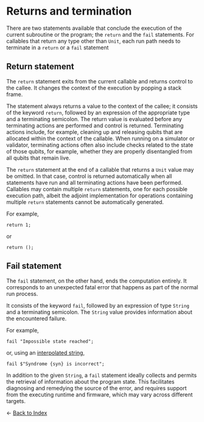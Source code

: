 # Returns and termination

There are two statements available that conclude the execution of the current subroutine or the program; the `return` and the `fail` statements.
For callables that return any type other than `Unit`, each run path needs to terminate in a `return` or a `fail` statement

## Return statement

The `return` statement exits from the current callable and returns control to the callee. It changes the context of the execution by popping a stack frame. 

The statement always returns a value to the context of the callee; it consists of the keyword `return`, followed by an expression of the appropriate type and a terminating semicolon. The return value is evaluated before any terminating actions are performed and control is returned. Terminating actions include, for example, cleaning up and releasing qubits that are allocated within the context of the callable. When running on a simulator or validator, terminating actions often also include checks related to the state of those qubits, for example, whether they are properly disentangled from all qubits that remain live.

The `return` statement at the end of a callable that returns a `Unit` value may be omitted. In that case, control is returned automatically when all statements have run and all terminating actions have been performed. Callables may contain multiple `return` statements, one for each possible execution path, albeit the adjoint implementation for operations containing multiple `return` statements cannot be automatically generated. 

For example,

```qsharp
return 1;
```

or 

```qsharp
return ();
```

## Fail statement

The `fail` statement, on the other hand, ends the computation entirely. It corresponds to an unexpected fatal error that happens as part of the normal run process. 

It consists of the keyword `fail`, followed by an expression of type `String` and a terminating semicolon.
The `String` value provides information about the encountered failure.

For example,

```qsharp
fail "Impossible state reached";
```

or, using an [interpolated string](https://github.com/microsoft/qsharp-language/blob/main/Specifications/Language/3_Expressions/ValueLiterals.md#string-literals),

```qsharp
fail $"Syndrome {syn} is incorrect";
```

In addition to the given `String`,  a `fail` statement ideally collects and permits the retrieval of information about the program state. This facilitates diagnosing and remedying the source of the error, and requires support from the executing runtime and firmware, which may vary across different targets. 

← [Back to Index](https://github.com/microsoft/qsharp-language/tree/main/Specifications/Language#index)